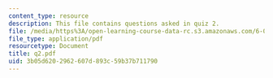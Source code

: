 ```yaml
---
content_type: resource
description: This file contains questions asked in quiz 2.
file: /media/https%3A/open-learning-course-data-rc.s3.amazonaws.com/6-042j-mathematics-for-computer-science-fall-2005/3b05d6202962607d893c59b37b711790_q2.pdf
file_type: application/pdf
resourcetype: Document
title: q2.pdf
uid: 3b05d620-2962-607d-893c-59b37b711790
---
```

